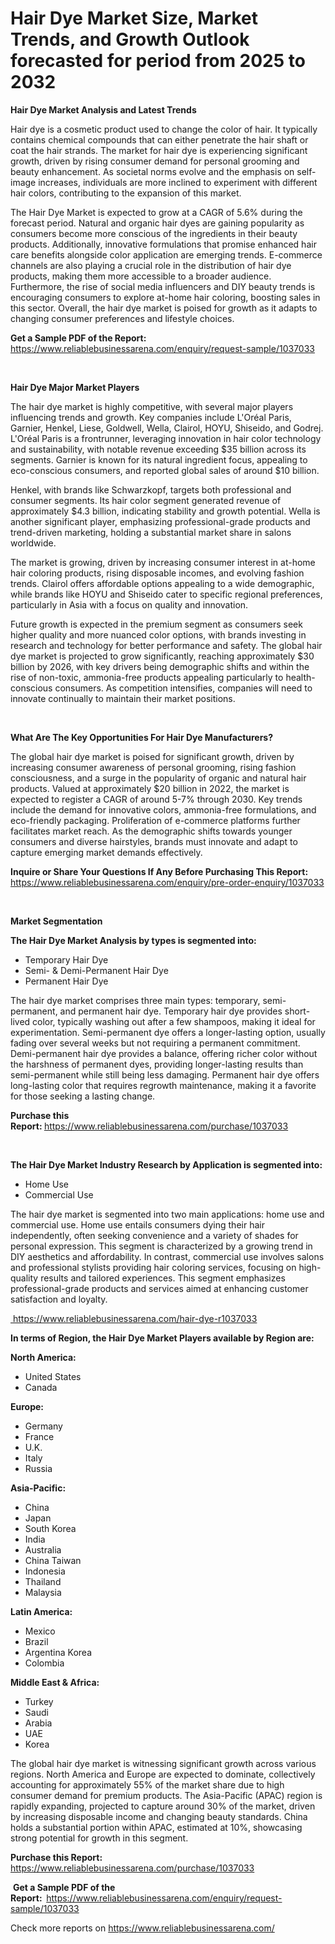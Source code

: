 <p><h1>Hair Dye Market Size, Market Trends, and Growth Outlook forecasted for period from 2025 to 2032</h1></p><p><strong>Hair Dye Market Analysis and Latest Trends</strong></p>
<p><p>Hair dye is a cosmetic product used to change the color of hair. It typically contains chemical compounds that can either penetrate the hair shaft or coat the hair strands. The market for hair dye is experiencing significant growth, driven by rising consumer demand for personal grooming and beauty enhancement. As societal norms evolve and the emphasis on self-image increases, individuals are more inclined to experiment with different hair colors, contributing to the expansion of this market.</p><p>The Hair Dye Market is expected to grow at a CAGR of 5.6% during the forecast period. Natural and organic hair dyes are gaining popularity as consumers become more conscious of the ingredients in their beauty products. Additionally, innovative formulations that promise enhanced hair care benefits alongside color application are emerging trends. E-commerce channels are also playing a crucial role in the distribution of hair dye products, making them more accessible to a broader audience. Furthermore, the rise of social media influencers and DIY beauty trends is encouraging consumers to explore at-home hair coloring, boosting sales in this sector. Overall, the hair dye market is poised for growth as it adapts to changing consumer preferences and lifestyle choices.</p></p>
<p><strong>Get a Sample PDF of the Report:&nbsp;</strong> <a href="https://www.reliablebusinessarena.com/enquiry/request-sample/1037033?utm_campaign=3515&utm_medium=2&utm_source=Github&utm_content=ia&utm_term=05042025&utm_id=hair-dye">https://www.reliablebusinessarena.com/enquiry/request-sample/1037033</a></p>
<p>&nbsp;</p>
<p><strong>Hair Dye Major Market Players</strong></p>
<p><p>The hair dye market is highly competitive, with several major players influencing trends and growth. Key companies include L'Oréal Paris, Garnier, Henkel, Liese, Goldwell, Wella, Clairol, HOYU, Shiseido, and Godrej. L'Oréal Paris is a frontrunner, leveraging innovation in hair color technology and sustainability, with notable revenue exceeding $35 billion across its segments. Garnier is known for its natural ingredient focus, appealing to eco-conscious consumers, and reported global sales of around $10 billion.</p><p>Henkel, with brands like Schwarzkopf, targets both professional and consumer segments. Its hair color segment generated revenue of approximately $4.3 billion, indicating stability and growth potential. Wella is another significant player, emphasizing professional-grade products and trend-driven marketing, holding a substantial market share in salons worldwide.</p><p>The market is growing, driven by increasing consumer interest in at-home hair coloring products, rising disposable incomes, and evolving fashion trends. Clairol offers affordable options appealing to a wide demographic, while brands like HOYU and Shiseido cater to specific regional preferences, particularly in Asia with a focus on quality and innovation.</p><p>Future growth is expected in the premium segment as consumers seek higher quality and more nuanced color options, with brands investing in research and technology for better performance and safety. The global hair dye market is projected to grow significantly, reaching approximately $30 billion by 2026, with key drivers being demographic shifts and within the rise of non-toxic, ammonia-free products appealing particularly to health-conscious consumers. As competition intensifies, companies will need to innovate continually to maintain their market positions.</p></p>
<p>&nbsp;</p>
<p><strong>What Are The Key Opportunities For Hair Dye Manufacturers?</strong></p>
<p><p>The global hair dye market is poised for significant growth, driven by increasing consumer awareness of personal grooming, rising fashion consciousness, and a surge in the popularity of organic and natural hair products. Valued at approximately $20 billion in 2022, the market is expected to register a CAGR of around 5-7% through 2030. Key trends include the demand for innovative colors, ammonia-free formulations, and eco-friendly packaging. Proliferation of e-commerce platforms further facilitates market reach. As the demographic shifts towards younger consumers and diverse hairstyles, brands must innovate and adapt to capture emerging market demands effectively.</p></p>
<p><strong>Inquire or Share Your Questions If Any Before Purchasing This Report:</strong> <a href="https://www.reliablebusinessarena.com/enquiry/pre-order-enquiry/1037033?utm_campaign=3515&utm_medium=2&utm_source=Github&utm_content=ia&utm_term=05042025&utm_id=hair-dye">https://www.reliablebusinessarena.com/enquiry/pre-order-enquiry/1037033</a></p>
<p>&nbsp;</p>
<p><strong>Market Segmentation</strong></p>
<p><strong>The Hair Dye Market Analysis by types is segmented into:</strong></p>
<p><ul><li>Temporary Hair Dye</li><li>Semi- & Demi-Permanent Hair Dye</li><li>Permanent Hair Dye</li></ul></p>
<p><p>The hair dye market comprises three main types: temporary, semi-permanent, and permanent hair dye. Temporary hair dye provides short-lived color, typically washing out after a few shampoos, making it ideal for experimentation. Semi-permanent dye offers a longer-lasting option, usually fading over several weeks but not requiring a permanent commitment. Demi-permanent hair dye provides a balance, offering richer color without the harshness of permanent dyes, providing longer-lasting results than semi-permanent while still being less damaging. Permanent hair dye offers long-lasting color that requires regrowth maintenance, making it a favorite for those seeking a lasting change.</p></p>
<p><strong>Purchase this Report:&nbsp;</strong><a href="https://www.reliablebusinessarena.com/purchase/1037033?utm_campaign=3515&utm_medium=2&utm_source=Github&utm_content=ia&utm_term=05042025&utm_id=hair-dye">https://www.reliablebusinessarena.com/purchase/1037033</a></p>
<p>&nbsp;</p>
<p><strong>The Hair Dye Market Industry Research by Application is segmented into:</strong></p>
<p><ul><li>Home Use</li><li>Commercial Use</li></ul></p>
<p><p>The hair dye market is segmented into two main applications: home use and commercial use. Home use entails consumers dying their hair independently, often seeking convenience and a variety of shades for personal expression. This segment is characterized by a growing trend in DIY aesthetics and affordability. In contrast, commercial use involves salons and professional stylists providing hair coloring services, focusing on high-quality results and tailored experiences. This segment emphasizes professional-grade products and services aimed at enhancing customer satisfaction and loyalty.</p></p>
<p><a href="https://www.reliablebusinessarena.com/hair-dye-r1037033?utm_campaign=3515&utm_medium=2&utm_source=Github&utm_content=ia&utm_term=05042025&utm_id=hair-dye">&nbsp;https://www.reliablebusinessarena.com/hair-dye-r1037033</a></p>
<p><strong>In terms of Region, the Hair Dye Market Players available by Region are:</strong></p>
<p>
    <p> <strong> North America: </strong>
        <ul>
            <li>United States</li>
            <li>Canada</li>
        </ul>
        </p> 
    <p> <strong> Europe: </strong>
        <ul>
            <li>Germany</li>
            <li>France</li>
            <li>U.K.</li>
            <li>Italy</li>
            <li>Russia</li>
        </ul>
        </p> 
    <p> <strong> Asia-Pacific: </strong>
        <ul>
            <li>China</li>
            <li>Japan</li>
            <li>South Korea</li>
            <li>India</li>
            <li>Australia</li>
            <li>China Taiwan</li>
            <li>Indonesia</li>
            <li>Thailand</li>
            <li>Malaysia</li>
        </ul>
        </p> 
    <p> <strong> Latin America: </strong>
        <ul>
            <li>Mexico</li>
            <li>Brazil</li>
            <li>Argentina Korea</li>
            <li>Colombia</li>
        </ul>
        </p> 
    <p> <strong> Middle East & Africa: </strong>
        <ul>
            <li>Turkey</li>
            <li>Saudi</li>
            <li>Arabia</li>
            <li>UAE</li>
            <li>Korea</li>
        </ul>
    </p>
    </p>
<p><p>The global hair dye market is witnessing significant growth across various regions. North America and Europe are expected to dominate, collectively accounting for approximately 55% of the market share due to high consumer demand for premium products. The Asia-Pacific (APAC) region is rapidly expanding, projected to capture around 30% of the market, driven by increasing disposable income and changing beauty standards. China holds a substantial portion within APAC, estimated at 10%, showcasing strong potential for growth in this segment.</p></p>
<p><strong>Purchase this Report: </strong><a href="https://www.reliablebusinessarena.com/purchase/1037033?utm_campaign=3515&utm_medium=2&utm_source=Github&utm_content=ia&utm_term=05042025&utm_id=hair-dye">https://www.reliablebusinessarena.com/purchase/1037033</a></p>
<p>&nbsp;<strong>Get a Sample PDF of the Report:&nbsp;&nbsp;</strong><a href="https://www.reliablebusinessarena.com/enquiry/request-sample/1037033?utm_campaign=3515&utm_medium=2&utm_source=Github&utm_content=ia&utm_term=05042025&utm_id=hair-dye">https://www.reliablebusinessarena.com/enquiry/request-sample/1037033</a></p>
<p><strong></strong></p>
<p>Check more reports on <a href="https://www.reliablebusinessarena.com/?utm_campaign=3515&utm_medium=2&utm_source=Github&utm_content=ia&utm_term=05042025&utm_id=hair-dye">https://www.reliablebusinessarena.com/</a></p>